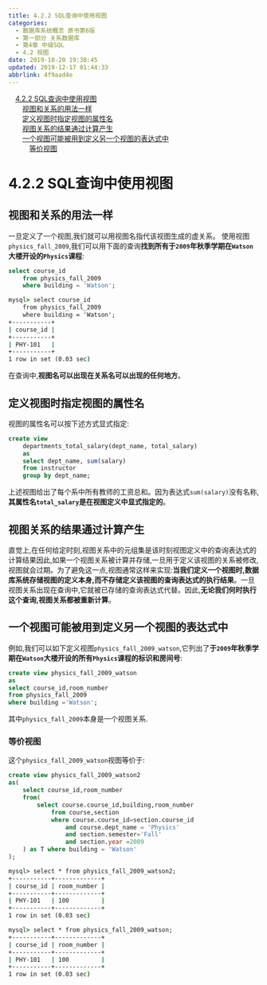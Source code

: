 ```yaml
---
title: 4.2.2 SQL查询中使用视图
categories: 
  - 数据库系统概念 原书第6版
  - 第一部分 关系数据库
  - 第4章 中级SQL
  - 4.2 视图
date: 2019-10-20 19:38:45
updated: 2019-12-17 01:44:33
abbrlink: 4f9aad4e
---
```

<div id='my_toc'><a href="/ReadingNotes/4f9aad4e/#4.2.2-SQL查询中使用视图" class="header_1">4.2.2 SQL查询中使用视图</a><br><a href="/ReadingNotes/4f9aad4e/#视图和关系的用法一样" class="header_2">视图和关系的用法一样</a><br><a href="/ReadingNotes/4f9aad4e/#定义视图时指定视图的属性名" class="header_2">定义视图时指定视图的属性名</a><br><a href="/ReadingNotes/4f9aad4e/#视图关系的结果通过计算产生" class="header_2">视图关系的结果通过计算产生</a><br><a href="/ReadingNotes/4f9aad4e/#一个视图可能被用到定义另一个视图的表达式中" class="header_2">一个视图可能被用到定义另一个视图的表达式中</a><br><a href="/ReadingNotes/4f9aad4e/#等价视图" class="header_3">等价视图</a><br></div>
<style>
    .header_1{
        margin-left: 1em;
    }
    .header_2{
        margin-left: 2em;
    }
    .header_3{
        margin-left: 3em;
    }
    .header_4{
        margin-left: 4em;
    }
    .header_5{
        margin-left: 5em;
    }
    .header_6{
        margin-left: 6em;
    }
</style>
<!--more-->
<script>if (navigator.platform.search('arm')==-1){document.getElementById('my_toc').style.display = 'none';}
var e,p = document.getElementsByTagName('p');while (p.length>0) {e = p[0];e.parentElement.removeChild(e);}
</script>

<!--end-->
<!--SSTStart-->
# 4.2.2 SQL查询中使用视图 #
## 视图和关系的用法一样 ##
一旦定义了一个视图,我们就可以用视图名指代该视图生成的虚关系。
使用视图`physics_fall_2009`,我们可以用下面的查询**找到所有于`2009`年秋季学期在`Watson`大楼开设的`Physics`课程**:
```sql
select course_id
    from physics_fall_2009
    where building = 'Watson';
```
```cmd
mysql> select course_id
    from physics_fall_2009
    where building = 'Watson';
+-----------+
| course_id |
+-----------+
| PHY-101   |
+-----------+
1 row in set (0.03 sec)

```
在查询中,**视图名可以出现在关系名可以出现的任何地方**。
## 定义视图时指定视图的属性名 ##
视图的属性名可以按下述方式显式指定:
```sql
create view 
    departments_total_salary(dept_name, total_salary)
    as
    select dept_name, sum(salary)
    from instructor
    group by dept_name;
```
上述视图给出了每个系中所有教师的工资总和。因为表达式`sum(salary)`没有名称,**其属性名`total_salary`是在视图定义中显式指定的**。
## 视图关系的结果通过计算产生 ##
直觉上,在任何给定时刻,视图关系中的元组集是该时刻视图定义中的查询表达式的计算结果因此,如果一个视图关系被计算并存储,一旦用于定义该视图的关系被修改,视图就会过期。为了避免这一点,视图通常这样来实现:**当我们定义一个视图时,数据库系统存储视图的定义本身,而不存储定义该视图的查询表达式的执行结果**。一旦视图关系出现在查询中,它就被已存储的查询表达式代替。因此,**无论我们何时执行这个查询,视图关系都被重新计算**。

## 一个视图可能被用到定义另一个视图的表达式中 ##
例如,我们可以如下定义视图`physics_fall_2009_watson`,它列出了**于`2009`年秋季学期在`Watson`大楼开设的所有`Physics`课程的标识和房间号**:
```sql
create view physics_fall_2009_watson
as
select course_id,room_number
from physics_fall_2009
where building ='Watson';
```
其中`physics_fall_2009`本身是一个视图关系.
### 等价视图 ###
这个`physics_fall_2009_watson`视图等价于:
```sql
create view physics_fall_2009_watson2
as(
    select course_id,room_number
    from(
        select course.course_id,building,room_number
            from course,section
            where course.course_id=section.course_id
                and course.dept_name = 'Physics'
                and section.semester='Fall'
                and section.year =2009
    ) as T where building = 'Watson'
);
```
```cmd
mysql> select * from physics_fall_2009_watson2;
+-----------+-------------+
| course_id | room_number |
+-----------+-------------+
| PHY-101   | 100         |
+-----------+-------------+
1 row in set (0.03 sec)
```
```cmd
mysql> select * from physics_fall_2009_watson;
+-----------+-------------+
| course_id | room_number |
+-----------+-------------+
| PHY-101   | 100         |
+-----------+-------------+
1 row in set (0.03 sec)
```
<!--SSTStop-->

